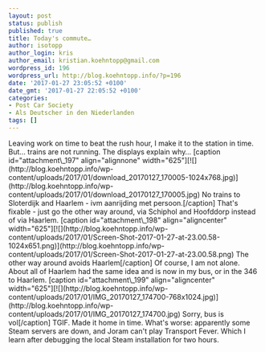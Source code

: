 ```yaml
---
layout: post
status: publish
published: true
title: Today's commute…
author: isotopp
author_login: kris
author_email: kristian.koehntopp@gmail.com
wordpress_id: 196
wordpress_url: http://blog.koehntopp.info/?p=196
date: '2017-01-27 23:05:52 +0100'
date_gmt: '2017-01-27 22:05:52 +0100'
categories:
- Post Car Society
- Als Deutscher in den Niederlanden
tags: []
---
```

<p>Leaving work on time to beat the rush hour, I make it to the station in time. But… trains are not running. The displays explain why… [caption id="attachment\_197" align="alignnone" width="625"][![](http://blog.koehntopp.info/wp-content/uploads/2017/01/download_20170127_170005-1024x768.jpg)](http://blog.koehntopp.info/wp-content/uploads/2017/01/download_20170127_170005.jpg) No trains to Sloterdijk and Haarlem - ivm aanrijding met persoon.[/caption] <!--more--> That's fixable - just go the other way around, via Schiphol and Hoofddorp instead of via Haarlem. [caption id="attachment\_198" align="aligncenter" width="625"][![](http://blog.koehntopp.info/wp-content/uploads/2017/01/Screen-Shot-2017-01-27-at-23.00.58-1024x651.png)](http://blog.koehntopp.info/wp-content/uploads/2017/01/Screen-Shot-2017-01-27-at-23.00.58.png) The other way around avoids Haarlem[/caption] Of course, I am not alone. About all of Haarlem had the same idea and is now in my bus, or in the 346 to Haarlem. [caption id="attachment\_199" align="aligncenter" width="625"][![](http://blog.koehntopp.info/wp-content/uploads/2017/01/IMG_20170127_174700-768x1024.jpg)](http://blog.koehntopp.info/wp-content/uploads/2017/01/IMG_20170127_174700.jpg) Sorry, bus is vol[/caption] TGIF. Made it home in time. What's worse: apparently some Steam servers are down, and Joram can't play Transport Fever. Which I learn after debugging the local Steam installation for two hours.</p>
